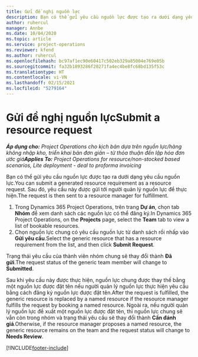 ```yaml
---
title: Gửi đề nghị nguồn lực
description: Bạn có thể gửi yêu cầu nguồn lực được tạo ra dưới dạng yêu cầu nguồn lực. Sau đó, yêu cầu này được gửi tới người quản lý nguồn lực để thực hiện.
author: ruhercul
manager: Annbe
ms.date: 10/04/2020
ms.topic: article
ms.service: project-operations
ms.reviewer: kfend
ms.author: ruhercul
ms.openlocfilehash: bc97af1ec90e60417c502eb329a85004e769e05b
ms.sourcegitcommit: fa32b1893286f20271fa4ec4be8fc68bd135f53c
ms.translationtype: HT
ms.contentlocale: vi-VN
ms.lasthandoff: 02/15/2021
ms.locfileid: "5279164"
---
```

# <a name="submit-a-resource-request"></a><span data-ttu-id="8441b-104">Gửi đề nghị nguồn lực</span><span class="sxs-lookup"><span data-stu-id="8441b-104">Submit a resource request</span></span>

<span data-ttu-id="8441b-105">_**Áp dụng cho:** Project Operations cho kịch bản dựa trên nguồn lực/hàng không nhập kho, triển khai bản đơn giản – từ thỏa thuận đến lập hóa đơn ước giá_</span><span class="sxs-lookup"><span data-stu-id="8441b-105">_**Applies To:** Project Operations for resource/non-stocked based scenarios, Lite deployment - deal to proforma invoicing_</span></span>

<span data-ttu-id="8441b-106">Bạn có thể gửi yêu cầu nguồn lực được tạo ra dưới dạng yêu cầu nguồn lực.</span><span class="sxs-lookup"><span data-stu-id="8441b-106">You can submit a generated resource requirement as a resource request.</span></span> <span data-ttu-id="8441b-107">Sau đó, yêu cầu này được gửi tới người quản lý nguồn lực để thực hiện.</span><span class="sxs-lookup"><span data-stu-id="8441b-107">The request is then sent to a resource manager for fulfillment.</span></span>

1. <span data-ttu-id="8441b-108">Trong Dynamics 365 Project Operations, trên trang **Dự án**, chọn tab **Nhóm** để xem danh sách các nguồn lực có thể đăng ký.</span><span class="sxs-lookup"><span data-stu-id="8441b-108">In Dynamics 365 Project Operations, on the **Projects** page, select the **Team** tab to view a list of bookable resources.</span></span> 
2. <span data-ttu-id="8441b-109">Chọn nguồn lực chung có yêu cầu nguồn lực từ danh sách rồi nhấp vào **Gửi yêu cầu**.</span><span class="sxs-lookup"><span data-stu-id="8441b-109">Select the generic resource that has a resource requirement from the list, and then click **Submit Request**.</span></span>

<span data-ttu-id="8441b-110">Trạng thái yêu cầu của thành viên nhóm chung sẽ thay đổi thành **Đã gửi**.</span><span class="sxs-lookup"><span data-stu-id="8441b-110">The request status of the generic team member will change to **Submitted**.</span></span>

<span data-ttu-id="8441b-111">Sau khi yêu cầu này được thực hiện, nguồn lực chung được thay thế bằng một nguồn lực được đặt tên nếu người quản lý nguồn lực thực hiện yêu cầu bằng cách đăng ký nguồn lực được đặt tên.</span><span class="sxs-lookup"><span data-stu-id="8441b-111">After the request is fulfilled, the generic resource is replaced by a named resource if the resource manager fulfills the request by booking a named resource.</span></span> <span data-ttu-id="8441b-112">Ngoài ra, nếu người quản lý nguồn lực đề xuất một nguồn lực được đặt tên, thì nguồn lực chung sẽ vẫn còn trong nhóm và trạng thái yêu cầu sẽ thay đổi thành **Cần đánh giá**.</span><span class="sxs-lookup"><span data-stu-id="8441b-112">Otherwise, if the resource manager proposes a named resource, the generic resource remains on the team and the request status will change to **Needs Review**.</span></span>


[!INCLUDE[footer-include](../includes/footer-banner.md)]